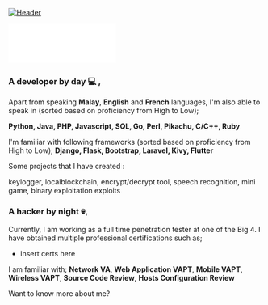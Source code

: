 [![Header](https://raw.githubusercontent.com/yunaranyancat/yunaranyancat/master/images/banner.png "Header")](https://yunaranyancat.github.io/musubi)

[![whoami](https://raw.githubusercontent.com/yunaranyancat/yunaranyancat/master/images/whoami.gif)](#)

### A developer by day :computer: ,
Apart from speaking **Malay**, **English** and **French** languages, I'm also able to speak in (sorted based on proficiency from High to Low);

**Python, Java, PHP, Javascript, SQL, Go, Perl, Pikachu, C/C++, Ruby**

I'm familiar with following frameworks (sorted based on proficiency from High to Low);
**Django, Flask, Bootstrap, Laravel, Kivy, Flutter**

Some projects that I have created : 

keylogger, localblockchain, encrypt/decrypt tool, speech recognition, mini game, binary exploitation exploits

### A hacker by night :skull:,

Currently, I am working as a full time penetration tester at one of the Big 4. I have obtained multiple professional certifications such as;


- insert certs here

I am familiar with;
**Network VA**,
**Web Application VAPT**,
**Mobile VAPT**,
**Wireless VAPT**,
**Source Code Review**,
**Hosts Configuration Review**

Want to know more about me?

<!--
**yunaranyancat/yunaranyancat** is a ✨ _special_ ✨ repository because its `README.md` (this file) appears on your GitHub profile.

Here are some ideas to get you started:

- 🔭 I’m currently working on ...
- 🌱 I’m currently learning ...
- 👯 I’m looking to collaborate on ...
- 🤔 I’m looking for help with ...
- 💬 Ask me about ...
- 📫 How to reach me: ...
- 😄 Pronouns: ...
- ⚡ Fun fact: ...
-->
